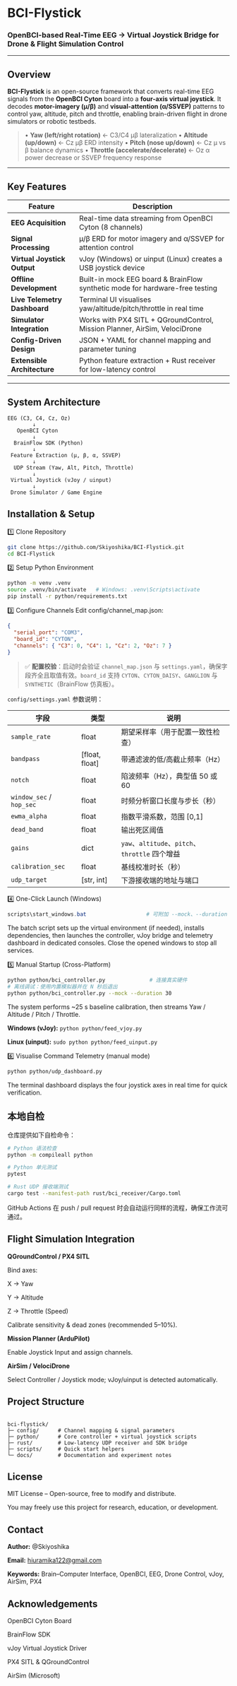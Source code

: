# BCI-Flystick  
### OpenBCI-based Real-Time EEG → Virtual Joystick Bridge for Drone & Flight Simulation Control

---

## Overview

**BCI-Flystick** is an open-source framework that converts real-time EEG signals from the **OpenBCI Cyton** board into a **four-axis virtual joystick**.
It decodes **motor-imagery (μ/β)** and **visual-attention (α/SSVEP)** patterns to control yaw, altitude, pitch and throttle, enabling brain-driven flight in drone simulators or robotic testbeds.

> • **Yaw (left/right rotation)** ← C3/C4 μβ lateralization
> • **Altitude (up/down)** ← Cz μβ ERD intensity
> • **Pitch (nose up/down)** ← Cz μ vs β balance dynamics
> • **Throttle (accelerate/decelerate)** ← Oz α power decrease or SSVEP frequency response

---

## Key Features

| Feature | Description |
|----------|-------------|
| **EEG Acquisition** | Real-time data streaming from OpenBCI Cyton (8 channels) |
| **Signal Processing** | μ/β ERD for motor imagery and α/SSVEP for attention control |
| **Virtual Joystick Output** | vJoy (Windows) or uinput (Linux) creates a USB joystick device |
| **Offline Development** | Built-in mock EEG board & BrainFlow synthetic mode for hardware-free testing |
| **Live Telemetry Dashboard** | Terminal UI visualises yaw/altitude/pitch/throttle in real time |
| **Simulator Integration** | Works with PX4 SITL + QGroundControl, Mission Planner, AirSim, VelociDrone |
| **Config-Driven Design** | JSON + YAML for channel mapping and parameter tuning |
| **Extensible Architecture** | Python feature extraction + Rust receiver for low-latency control |

---

## System Architecture
```text
EEG (C3, C4, Cz, Oz)
        ↓    
   OpenBCI Cyton 
        ↓      
  BrainFlow SDK (Python)
        ↓        
 Feature Extraction (μ, β, α, SSVEP) 
        ↓      
  UDP Stream (Yaw, Alt, Pitch, Throttle)
        ↓       
 Virtual Joystick (vJoy / uinput) 
        ↓       
 Drone Simulator / Game Engine
```
## Installation & Setup
1️⃣ Clone Repository
```bash
git clone https://github.com/Skiyoshika/BCI-Flystick.git
cd BCI-Flystick
```
2️⃣ Setup Python Environment
```bash
python -m venv .venv
source .venv/bin/activate   # Windows: .venv\Scripts\activate
pip install -r python/requirements.txt
```
3️⃣ Configure Channels
Edit config/channel_map.json:

```json
{
  "serial_port": "COM3",
  "board_id": "CYTON",
  "channels": { "C3": 0, "C4": 1, "Cz": 2, "Oz": 7 }
}
```

> ✅ **配置校验**：启动时会验证 `channel_map.json` 与 `settings.yaml`，确保字段齐全且取值有效。`board_id` 支持 `CYTON`、`CYTON_DAISY`、`GANGLION` 与 `SYNTHETIC`（BrainFlow 仿真板）。

`config/settings.yaml` 参数说明：

| 字段 | 类型 | 说明 |
|------|------|------|
| `sample_rate` | float | 期望采样率（用于配置一致性检查） |
| `bandpass` | [float, float] | 带通滤波的低/高截止频率（Hz） |
| `notch` | float | 陷波频率（Hz），典型值 50 或 60 |
| `window_sec` / `hop_sec` | float | 时频分析窗口长度与步长（秒） |
| `ewma_alpha` | float | 指数平滑系数，范围 [0,1] |
| `dead_band` | float | 输出死区阈值 |
| `gains` | dict | `yaw`、`altitude`、`pitch`、`throttle` 四个增益 |
| `calibration_sec` | float | 基线校准时长（秒） |
| `udp_target` | [str, int] | 下游接收端的地址与端口 |

4️⃣ One-Click Launch (Windows)
```powershell
scripts\start_windows.bat                   # 可附加 --mock、--duration 等参数
```
The batch script sets up the virtual environment (if needed), installs dependencies, then launches
the controller, vJoy bridge and telemetry dashboard in dedicated consoles. Close the opened windows
to stop all services.

5️⃣ Manual Startup (Cross-Platform)
```bash
python python/bci_controller.py              # 连接真实硬件
# 离线调试：使用内置模拟器并在 N 秒后退出
python python/bci_controller.py --mock --duration 30
```
The system performs ~25 s baseline calibration, then streams Yaw / Altitude / Pitch / Throttle.

**Windows (vJoy):** `python python/feed_vjoy.py`

**Linux (uinput):** `sudo python python/feed_uinput.py`

6️⃣ Visualise Command Telemetry (manual mode)

```bash
python python/udp_dashboard.py
```
The terminal dashboard displays the four joystick axes in real time for quick verification.

## 本地自检

仓库提供如下自检命令：

```bash
# Python 语法检查
python -m compileall python

# Python 单元测试
pytest

# Rust UDP 接收端测试
cargo test --manifest-path rust/bci_receiver/Cargo.toml
```

GitHub Actions 在 push / pull request 时会自动运行同样的流程，确保工作流可通过。

## Flight Simulation Integration
**QGroundControl / PX4 SITL**

Bind axes:

X → Yaw

Y → Altitude

Z → Throttle (Speed)

Calibrate sensitivity & dead zones (recommended 5–10%).

**Mission Planner (ArduPilot)**

Enable Joystick Input and assign channels.

**AirSim / VelociDrone**

Select Controller / Joystick mode; vJoy/uinput is detected automatically.

## Project Structure
```text

bci-flystick/
├─ config/      # Channel mapping & signal parameters
├─ python/      # Core controller + virtual joystick scripts
├─ rust/        # Low-latency UDP receiver and SDK bridge
├─ scripts/     # Quick start helpers
└─ docs/        # Documentation and experiment notes
```
## License
MIT License – Open-source, free to modify and distribute.

You may freely use this project for research, education, or development.

## Contact
**Author:** @Skiyoshika

**Email:** hiuramika122@gmail.com

**Keywords:** Brain–Computer Interface, OpenBCI, EEG, Drone Control, vJoy, AirSim, PX4

## Acknowledgements
OpenBCI Cyton Board

BrainFlow SDK

vJoy Virtual Joystick Driver

PX4 SITL & QGroundControl

AirSim (Microsoft)
